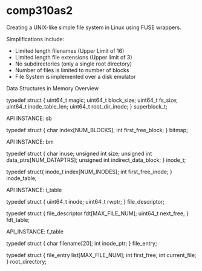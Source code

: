 # comp310as2
Creating a UNIX-like simple file system in Linux using FUSE wrappers.

Simplifications Include:

- Limited length filenames (Upper Limit of 16)
- Limited length file extensions (Upper limit of 3)
- No subdirectories (only a single root directory)
- Number of files is limited to number of blocks
- File System is implemented over a disk emulator







Data Structures in Memory Overview

typedef struct {
    uint64_t magic;
    uint64_t block_size;
    uint64_t fs_size;
    uint64_t inode_table_len;
    uint64_t root_dir_inode;
} superblock_t;

API INSTANCE: sb

typedef struct {
    char index[NUM_BLOCKS];
    int first_free_block;
} bitmap;

API INSTANCE: bm

typedef struct {
    char inuse;
    unsigned int size;
    unsigned int data_ptrs[NUM_DATAPTRS];
    unsigned int indirect_data_block;
} inode_t;


typedef struct{
  inode_t index[NUM_INODES];
  int first_free_inode;
} inode_table;

API INSTANCE: i_table


typedef struct {
    uint64_t inode;
    uint64_t rwptr;
} file_descriptor;



typedef struct {
    file_descriptor fdt[MAX_FILE_NUM];
    uint64_t next_free;
} fdt_table;

API_INSTANCE: f_table


typedef struct {
    char filename[20];
    int inode_ptr;
} file_entry;

typedef struct {
    file_entry list[MAX_FILE_NUM];
    int first_free;
    int current_file;
} root_directory;
